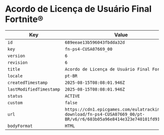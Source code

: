 # Acordo de Licença de Usuário Final Fortnite®

| Key | Value |
| --- | ----- |
| `id` | `689eeae13b596043fbdda32d` |
| `key` | `fn-ps4-CUSA07669_00` |
| `version` | `6` |
| `revision` | `6` |
| `title` | `Acordo de Licença de Usuário Final Fortnite®` |
| `locale` | `pt-BR` |
| `createdTimestamp` | `2025-08-15T08:08:01.946Z` |
| `lastModifiedTimestamp` | `2025-08-15T08:08:01.946Z` |
| `status` | `ACTIVE` |
| `custom` | `false` |
| `url` | `https://cdn1.epicgames.com/eulatracking-download/fn-ps4-CUSA07669_00/pt-BR/v6/r6/603b05a96e8414e323e740101fd9121a.pdf` |
| `bodyFormat` | `HTML` |
